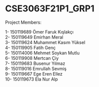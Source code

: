 # CSE3063F21P1_GRP1

Project Members:

1- 150119689 Ömer Faruk Kışlakçı<br />
2- 150119649 Emirhan Meral<br />
3- 150119624 Muhammet Kasım Yüksel<br />
4- 150119905 Fatih Genç<br />
5- 150114006 Mehmet Soykan Mutlu<br />
6- 150119908 Mertcan Çiy<br />
7- 150119683 Busenur Yılmaz<br />
8- 150119016 Emrullah Sevmiş<br />
9- 150119667 Ege Eren Ellez<br />
10- 150119673 Ela Nur Alp<br />
